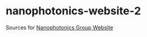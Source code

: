 # nanophotonics-website-2

Sources for [Nanophotonics Group Website](http://www.nanophotonics.zju.edu.cn/v2)
